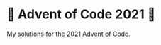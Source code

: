 # 🎄 Advent of Code 2021 🎄

My solutions for the 2021 [Advent of Code](https://adventofcode.com/2021/about).
